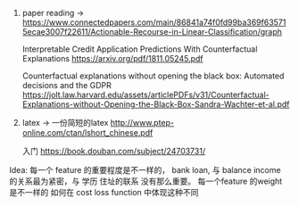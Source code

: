 1. paper reading -> 
    https://www.connectedpapers.com/main/86841a74f0fd99ba369f635715ecae3007f22611/Actionable-Recourse-in-Linear-Classification/graph
    
    Interpretable Credit Application Predictions With Counterfactual Explanations
    https://arxiv.org/pdf/1811.05245.pdf
    
    Counterfactual explanations without opening the black box: Automated decisions and the GDPR
    https://jolt.law.harvard.edu/assets/articlePDFs/v31/Counterfactual-Explanations-without-Opening-the-Black-Box-Sandra-Wachter-et-al.pdf 
    
2. latex -> 一份简短的latex
    http://www.ptep-online.com/ctan/lshort_chinese.pdf 
    
    入门
    https://book.douban.com/subject/24703731/ 
    


Idea:
每一个 feature  的重要程度是不一样的， bank loan, 与 balance income 的关系最为紧密，与 学历 住址的联系 没有那么重要。 
每一个feature  的weight 是不一样的
如何在 cost loss function 中体现这种不同

